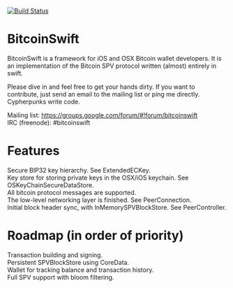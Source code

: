 [![Build Status](https://travis-ci.org/DoubleSha/BitcoinSwift.svg?branch=master)](https://travis-ci.org/DoubleSha/BitcoinSwift)

BitcoinSwift
============

BitcoinSwift is a framework for iOS and OSX Bitcoin wallet developers. It is an implementation of the Bitcoin SPV protocol written (almost) entirely in swift.

Please dive in and feel free to get your hands dirty. If you want to contribute, just send an email to the mailing list or ping me directly. Cypherpunks write code.

Mailing list: https://groups.google.com/forum/#!forum/bitcoinswift  
IRC (freenode): #bitcoinswift


Features
============

Secure BIP32 key hierarchy. See ExtendedECKey.  
Key store for storing private keys in the OSX/iOS keychain. See OSKeyChainSecureDataStore.  
All bitcoin protocol messages are supported.  
The low-level networking layer is finished. See PeerConnection.  
Initial block header sync, with InMemorySPVBlockStore. See PeerController.  


Roadmap (in order of priority)
============

Transaction building and signing.  
Persistent SPVBlockStore using CoreData.  
Wallet for tracking balance and transaction history.  
Full SPV support with bloom filtering.  
